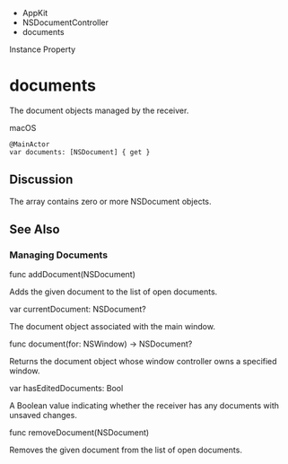 

- AppKit
- NSDocumentController
-  documents 

Instance Property

# documents

The document objects managed by the receiver.

macOS

``` source
@MainActor
var documents: [NSDocument] { get }
```

## Discussion

The array contains zero or more NSDocument objects.

## See Also

### Managing Documents

func addDocument(NSDocument)

Adds the given document to the list of open documents.

var currentDocument: NSDocument?

The document object associated with the main window.

func document(for: NSWindow) -> NSDocument?

Returns the document object whose window controller owns a specified window.

var hasEditedDocuments: Bool

A Boolean value indicating whether the receiver has any documents with unsaved changes.

func removeDocument(NSDocument)

Removes the given document from the list of open documents.

